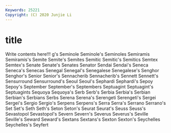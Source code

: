 ```yaml
---
Keywords: 25221
Copyright: (C) 2020 Junjie Li
---
```


# title

Write contents here!!!
g's 
Seminole 
Seminole's 
Seminoles
Semiramis 
Semiramis's 
Semite 
Semite's 
Semites 
Semitic 
Semitic's 
Semitics 
Semtex 
Semtex's
Senate 
Senate's 
Senates 
Senator 
Sendai 
Sendai's 
Seneca 
Seneca's 
Senecas 
Senegal
Senegal's 
Senegalese 
Senegalese's 
Senghor 
Senghor's 
Senior 
Senior's 
Sennacherib 
Sennacherib's 
Sennett
Sennett's 
Sensurround 
Sensurround's 
Seoul 
Seoul's 
Sephardi 
Sephardi's 
Sepoy 
Sepoy's 
September
September's 
Septembers 
Septuagint 
Septuagint's 
Septuagints 
Sequoya 
Sequoya's 
Serb 
Serb's 
Serbia
Serbia's 
Serbian 
Serbian's 
Serbians 
Serbs 
Serena 
Serena's 
Serengeti 
Serengeti's 
Sergei
Sergei's 
Sergio 
Sergio's 
Serpens 
Serpens's 
Serra 
Serra's 
Serrano 
Serrano's 
Set
Set's 
Seth 
Seth's 
Seton 
Seton's 
Seurat 
Seurat's 
Seuss 
Seuss's 
Sevastopol
Sevastopol's 
Severn 
Severn's 
Severus 
Severus's 
Seville 
Seville's 
Seward 
Seward's 
Sextans
Sextans's 
Sexton 
Sexton's 
Seychelles 
Seychelles's 
Seyfert 
